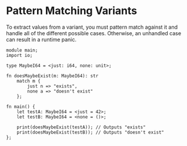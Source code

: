 # Pattern Matching Variants
To extract values from a variant, you must pattern match against it and handle all of the different possible cases. Otherwise, an unhandled case can result in a runtime panic.

```
module main;
import io;

type MaybeI64 = <just: i64, none: unit>;

fn doesMaybeExist(m: MaybeI64): str
    match m {
        just n => "exists",
        none a => "doesn't exist"
    };

fn main() {
    let testA: MaybeI64 = <just = 42>;
    let testB: MaybeI64 = <none = ()>;

    print(doesMaybeExist(testA)); // Outputs "exists"
    print(doesMaybeExist(testB)); // Outputs "doesn't exist"
};
```